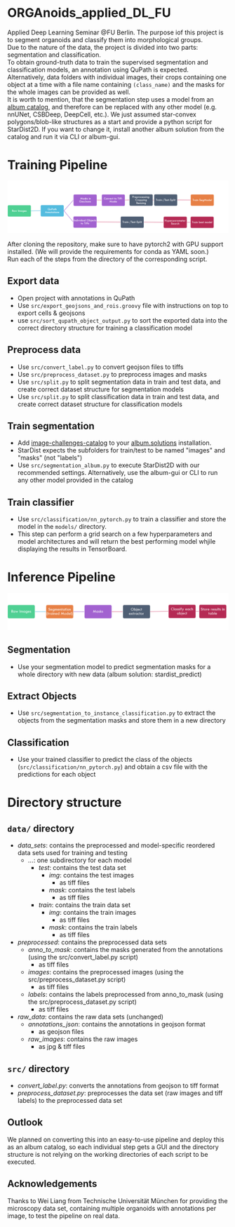 # ORGAnoids_applied_DL_FU
Applied Deep Learning Seminar @FU Berlin. The purpose iof this project is to segment organoids and classify them into morphological groups.  
Due to the nature of the data, the project is divided into two parts: segmentation and classification.  
To obtain ground-truth data to train the supervised segmentation and classification models, an annotation using QuPath is expected.  
Alternatively, data folders with individual images, their crops containing one object at a time with a file name containing  `(class_name)` and the masks for the whole images can be provided as well.  
It is worth to mention, that the segmentation step uses a model from an [album catalog](https://gitlab.com/album-app/catalogs/image-challenges-dev), and therefore can be replaced with any other model (e.g. nnUNet, CSBDeep, DeepCell, etc.). We just assumed star-convex polygons/blob-like structures as a start and provide a python script for StarDist2D. If you want to change it, install another album solution from the catalog and run it via CLI or album-gui. 

# Training Pipeline

![training steps](training.png)

After cloning the repository, make sure to have pytorch2 with GPU support installed. (We will provide the requirements for conda as YAML soon.)  
Run each of the steps from the directory of the corresponding script.

## Export data

- Open project with annotations in QuPath
- Use `src/export_geojsons_and_rois.groovy` file with instructions on top to export cells & geojsons
- use `src/sort_qupath_object_output.py` to sort the exported data into the correct directory structure for training a classification model 

## Preprocess data

- Use `src/convert_label.py` to convert geojson files to tiffs
- Use `src/preprocess_dataset.py` to preprocess images and masks
- Use `src/split.py` to split segmentation data in train and test data, and create correct dataset structure for segmentation models
- Use `src/split.py` to split classification data in train and test data, and create correct dataset structure for classification models 


## Train segmentation

- Add [image-challenges-catalog](https://gitlab.com/album-app/catalogs/image-challenges-dev) to your [album.solutions](https://album.solutions/) installation.  
- StarDist expects the subfolders for train/test to be named "images" and "masks" (not "labels")
- Use `src/segmentation_album.py` to execute StarDist2D with our recommended settings. Alternatively, use the album-gui or CLI to run any other model provided in the catalog


## Train classifier

- Use `src/classification/nn_pytorch.py` to train a classifier and store the model in the `models/` directory.  
- This step can perform a grid search on a few hyperparameters and model architectures and will return the best performing model whjile displaying the results in TensorBoard.


# Inference Pipeline 

![inference steps](inference.png)

## Segmentation
- Use your segmentation model to predict segmentation masks for a whole directory with new data (album solution: stardist_predict) 

## Extract Objects
- Use `src/segmentation_to_instance_classification.py` to extract the objects from the segmentation masks and store them in a new directory

## Classification
- Use your trained classifier to predict the class of the objects (`src/classification/nn_pytorch.py`) and obtain a csv file with the predictions for each object



# Directory structure
## `data/` directory

- _data_sets_: contains the preprocessed and model-specific reordered data sets used for training and testing
    - _..._: one subdirectory for each model
      - _test_: contains the test data set
        - _img_: contains the test images
          - as tiff files
        - _mask_: contains the test labels
          - as tiff files
      - _train_: contains the train data set
        - _img_: contains the train images
          - as tiff files
        - _mask_: contains the train labels
          - as tiff files
- _preprocessed_: contains the preprocessed data sets
    - _anno_to_mask_: contains the masks generated from the annotations (using the src/convert_label.py script)
      - as tiff files
    - _images_: contains the preprocessed images (using the src/preprocess_dataset.py script)
      - as tiff files
    - _labels_: contains the labels preprocessed from anno_to_mask (using the src/preprocess_dataset.py script)
      - as tiff files
- _raw_data_: contains the raw data sets (unchanged)
  - _annotations_json_: contains the annotations in geojson format
    - as geojson files
  - _raw_images_: contains the raw images
    - as jpg & tiff files

## `src/` directory

- _convert_label.py_: converts the annotations from geojson to tiff format
- _preprocess_dataset.py_: preprocesses the data set (raw images and tiff labels) to the preprocessed data set


## Outlook
We planned on converting this into an easy-to-use pipeline and deploy this as an album catalog, so each individual step gets a GUI and the directory structure is not relying on the working directories of each script to be executed. 


## Acknowledgements
Thanks to Wei Liang from Technische Universität München for providing the microscopy data set, containing multiple organoids with annotations per image, to test the pipeline on real data.
